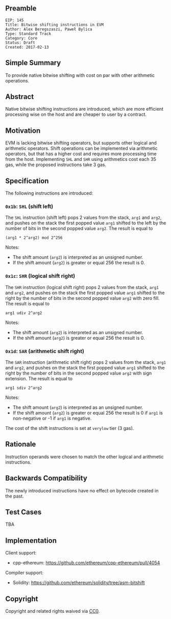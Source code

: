 ## Preamble

    EIP: 145
    Title: Bitwise shifting instructions in EVM
    Author: Alex Beregszaszi, Paweł Bylica
    Type: Standard Track
    Category: Core
    Status: Draft
    Created: 2017-02-13


## Simple Summary

To provide native bitwise shifting with cost on par with other arithmetic operations.

## Abstract

Native bitwise shifting instructions are introduced, which are more efficient processing wise on the host and are cheaper to user by a contract.

## Motivation

EVM is lacking bitwise shifting operators, but supports other logical and arithmetic operators. Shift operations can be implemented via arithmetic operators, but that has a higher cost and requires more processing time from the host. Implementing `SHL` and `SHR` using arithmetics cost each 35 gas, while the proposed instructions take 3 gas.

## Specification

The following instructions are introduced:

### `0x1b`: `SHL` (shift left)

The `SHL` instruction (shift left) pops 2 values from the stack, `arg1` and `arg2`, and pushes on the stack the first popped value `arg1` shifted to the left by the number of bits in the second popped value `arg2`. The result is equal to

```
(arg1 * 2^arg2) mod 2^256
```

Notes:
- The shift amount (`arg2`) is interpreted as an unsigned number.
- If the shift amount (`arg2`) is greater or equal 256 the result is 0.

### `0x1c`: `SHR` (logical shift right)

The `SHR` instruction (logical shift right) pops 2 values from the stack, `arg1` and `arg2`, and pushes on the stack the first popped value `arg1` shifted to the right by the number of bits in the second popped value `arg2` with zero fill. The result is equal to

```
arg1 udiv 2^arg2
```

Notes:
- The shift amount (`arg2`) is interpreted as an unsigned number.
- If the shift amount (`arg2`) is greater or equal 256 the result is 0.

### `0x1d`: `SAR` (arithmetic shift right)

The `SAR` instruction (arithmetic shift right) pops 2 values from the stack, `arg1` and `arg2`, and pushes on the stack the first popped value `arg1` shifted to the right by the number of bits in the second popped value `arg2` with sign extension. The result is equal to

```
arg1 sdiv 2^arg2
```

Notes:
- The shift amount (`arg2`) is interpreted as an unsigned number.
- If the shift amount (`arg2`) is greater or equal 256 the result is 0 if `arg1` is non-negative or -1 if `arg1` is negative.

The cost of the shift instructions is set at `verylow` tier (3 gas).

## Rationale

Instruction operands were chosen to match the other logical and arithmetic instructions.

## Backwards Compatibility

The newly introduced instructions have no effect on bytecode created in the past.

## Test Cases

TBA

## Implementation

Client support:
- cpp-ethereum: https://github.com/ethereum/cpp-ethereum/pull/4054

Compiler support:
- Solidity: https://github.com/ethereum/solidity/tree/asm-bitshift

## Copyright

Copyright and related rights waived via [CC0](https://creativecommons.org/publicdomain/zero/1.0/).
